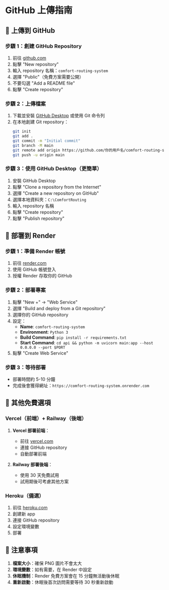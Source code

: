 # GitHub 上傳指南

## 📁 上傳到 GitHub

### 步驟 1：創建 GitHub Repository
1. 前往 [github.com](https://github.com)
2. 點擊 "New repository"
3. 輸入 repository 名稱：`comfort-routing-system`
4. 選擇 "Public"（免費方案需要公開）
5. 不要勾選 "Add a README file"
6. 點擊 "Create repository"

### 步驟 2：上傳檔案
1. 下載並安裝 [GitHub Desktop](https://desktop.github.com/) 或使用 Git 命令列
2. 在本地創建 Git repository：
   ```bash
   git init
   git add .
   git commit -m "Initial commit"
   git branch -M main
   git remote add origin https://github.com/你的用戶名/comfort-routing-system.git
   git push -u origin main
   ```

### 步驟 3：使用 GitHub Desktop（更簡單）
1. 安裝 GitHub Desktop
2. 點擊 "Clone a repository from the Internet"
3. 選擇 "Create a new repository on GitHub"
4. 選擇本地資料夾：`C:\ComfortRouting`
5. 輸入 repository 名稱
6. 點擊 "Create repository"
7. 點擊 "Publish repository"

## 🚀 部署到 Render

### 步驟 1：準備 Render 帳號
1. 前往 [render.com](https://render.com)
2. 使用 GitHub 帳號登入
3. 授權 Render 存取你的 GitHub

### 步驟 2：部署專案
1. 點擊 "New +" → "Web Service"
2. 選擇 "Build and deploy from a Git repository"
3. 選擇你的 GitHub repository
4. 設定：
   - **Name**: `comfort-routing-system`
   - **Environment**: `Python 3`
   - **Build Command**: `pip install -r requirements.txt`
   - **Start Command**: `cd api && python -m uvicorn main:app --host 0.0.0.0 --port $PORT`
5. 點擊 "Create Web Service"

### 步驟 3：等待部署
- 部署時間約 5-10 分鐘
- 完成後會獲得網址：`https://comfort-routing-system.onrender.com`

## 🔧 其他免費選項

### Vercel（前端）+ Railway（後端）
1. **Vercel 部署前端**：
   - 前往 [vercel.com](https://vercel.com)
   - 連接 GitHub repository
   - 自動部署前端

2. **Railway 部署後端**：
   - 使用 30 天免費試用
   - 試用期後可考慮其他方案

### Heroku（備選）
1. 前往 [heroku.com](https://heroku.com)
2. 創建新 app
3. 連接 GitHub repository
4. 設定環境變數
5. 部署

## 📝 注意事項

1. **檔案大小**：確保 PNG 圖片不會太大
2. **環境變數**：如有需要，在 Render 中設定
3. **休眠機制**：Render 免費方案會在 15 分鐘無活動後休眠
4. **重新啟動**：休眠後首次訪問需要等待 30 秒重新啟動
